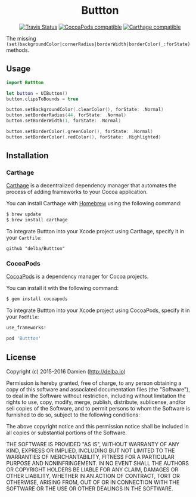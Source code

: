 <h1 align="center">Buttton</h1>
<p align="center">
  <a href="https://travis-ci.org/delba/Buttton"><img alt="Travis Status" src="https://img.shields.io/travis/delba/Buttton.svg"/></a>
  <a href="https://img.shields.io/cocoapods/v/Buttton.svg"><img alt="CocoaPods compatible" src="https://img.shields.io/cocoapods/v/Buttton.svg"/></a>
  <a href="https://github.com/Carthage/Carthage"><img alt="Carthage compatible" src="https://img.shields.io/badge/Carthage-compatible-4BC51D.svg?style=flat"/></a>
</p>

The missing `(set)backgroundColor|cornerRadius|borderWidth|borderColor(_:forState)` methods.

## Usage

```swift
import Buttton

let button = UIButton()
button.clipsToBounds = true

button.setBackgroundColor(.clearColor(), forState: .Normal)
button.setBorderRadius(44, forState: .Normal)
button.setBorderWidth(1, forState: .Normal)

button.setBorderColor(.greenColor(), forState: .Normal)
button.setBorderColor(.redColor(), forState: .Highlighted)
```

## Installation

### Carthage

[Carthage](https://github.com/Carthage/Carthage) is a decentralized dependency manager that automates the process of adding frameworks to your Cocoa application.

You can install Carthage with [Homebrew](http://brew.sh/) using the following command:

```bash
$ brew update
$ brew install carthage
```

To integrate Buttton into your Xcode project using Carthage, specify it in your `Cartfile`:

```ogdl
github "delba/Buttton"
```

### CocoaPods

[CocoaPods](http://cocoapods.org) is a dependency manager for Cocoa projects.

You can install it with the following command:

```bash
$ gem install cocoapods
```

To integrate Buttton into your Xcode project using CocoaPods, specify it in your `Podfile`:

```ruby
use_frameworks!

pod 'Buttton'
```

## License

Copyright (c) 2015-2016 Damien (http://delba.io)

Permission is hereby granted, free of charge, to any person obtaining a copy
of this software and associated documentation files (the "Software"), to deal
in the Software without restriction, including without limitation the rights
to use, copy, modify, merge, publish, distribute, sublicense, and/or sell
copies of the Software, and to permit persons to whom the Software is
furnished to do so, subject to the following conditions:

The above copyright notice and this permission notice shall be included in all
copies or substantial portions of the Software.

THE SOFTWARE IS PROVIDED "AS IS", WITHOUT WARRANTY OF ANY KIND, EXPRESS OR
IMPLIED, INCLUDING BUT NOT LIMITED TO THE WARRANTIES OF MERCHANTABILITY,
FITNESS FOR A PARTICULAR PURPOSE AND NONINFRINGEMENT. IN NO EVENT SHALL THE
AUTHORS OR COPYRIGHT HOLDERS BE LIABLE FOR ANY CLAIM, DAMAGES OR OTHER
LIABILITY, WHETHER IN AN ACTION OF CONTRACT, TORT OR OTHERWISE, ARISING FROM,
OUT OF OR IN CONNECTION WITH THE SOFTWARE OR THE USE OR OTHER DEALINGS IN THE
SOFTWARE.
